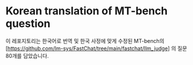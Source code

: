 # Korean translation of MT-bench question

이 레포지토리는 한국어로 번역 및 한국 사정에 맞게 수정된 MT-bench의 [https://github.com/lm-sys/FastChat/tree/main/fastchat/llm_judge] 의 질문 80개를 담았습니다.

